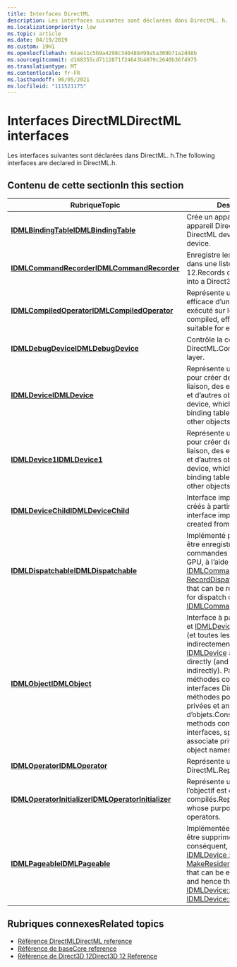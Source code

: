 ```yaml
---
title: Interfaces DirectML
description: Les interfaces suivantes sont déclarées dans DirectML. h.
ms.localizationpriority: low
ms.topic: article
ms.date: 04/19/2019
ms.custom: 19H1
ms.openlocfilehash: 64ae11c5b9a4298c340488499a5a309b71a2d48b
ms.sourcegitcommit: d168355cd7112871f24643b4079c2640b36f4975
ms.translationtype: MT
ms.contentlocale: fr-FR
ms.lasthandoff: 06/05/2021
ms.locfileid: "111521175"
---
```

# <a name="directml-interfaces"></a><span data-ttu-id="2c0c8-103">Interfaces DirectML</span><span class="sxs-lookup"><span data-stu-id="2c0c8-103">DirectML interfaces</span></span>

<span data-ttu-id="2c0c8-104">Les interfaces suivantes sont déclarées dans DirectML. h.</span><span class="sxs-lookup"><span data-stu-id="2c0c8-104">The following interfaces are declared in DirectML.h.</span></span>

## <a name="in-this-section"></a><span data-ttu-id="2c0c8-105">Contenu de cette section</span><span class="sxs-lookup"><span data-stu-id="2c0c8-105">In this section</span></span>

| <span data-ttu-id="2c0c8-106">Rubrique</span><span class="sxs-lookup"><span data-stu-id="2c0c8-106">Topic</span></span> | <span data-ttu-id="2c0c8-107">Description</span><span class="sxs-lookup"><span data-stu-id="2c0c8-107">Description</span></span> |
|-|-|
| [<span data-ttu-id="2c0c8-108">**IDMLBindingTable**</span><span class="sxs-lookup"><span data-stu-id="2c0c8-108">**IDMLBindingTable**</span></span>](/windows/desktop/api/directml/nn-directml-idmlbindingtable) | <span data-ttu-id="2c0c8-109">Crée un appareil DirectML pour un appareil Direct3D 12 donné.</span><span class="sxs-lookup"><span data-stu-id="2c0c8-109">Creates a DirectML device for a given Direct3D 12 device.</span></span> |
| [<span data-ttu-id="2c0c8-110">**IDMLCommandRecorder**</span><span class="sxs-lookup"><span data-stu-id="2c0c8-110">**IDMLCommandRecorder**</span></span>](/windows/desktop/api/directml/nn-directml-idmlcommandrecorder) | <span data-ttu-id="2c0c8-111">Enregistre les distributions de DirectML dans une liste de commandes Direct3D 12.</span><span class="sxs-lookup"><span data-stu-id="2c0c8-111">Records dispatches of DirectML work into a Direct3D 12 command list.</span></span> |
| [<span data-ttu-id="2c0c8-112">**IDMLCompiledOperator**</span><span class="sxs-lookup"><span data-stu-id="2c0c8-112">**IDMLCompiledOperator**</span></span>](/windows/desktop/api/directml/nn-directml-idmlcompiledoperator) | <span data-ttu-id="2c0c8-113">Représente une forme compilée et efficace d’un opérateur apte à être exécuté sur le GPU.</span><span class="sxs-lookup"><span data-stu-id="2c0c8-113">Represents a compiled, efficient form of an operator suitable for execution on the GPU.</span></span> |
| [<span data-ttu-id="2c0c8-114">**IDMLDebugDevice**</span><span class="sxs-lookup"><span data-stu-id="2c0c8-114">**IDMLDebugDevice**</span></span>](/windows/desktop/api/directml/nn-directml-idmldebugdevice) | <span data-ttu-id="2c0c8-115">Contrôle la couche de débogage DirectML.</span><span class="sxs-lookup"><span data-stu-id="2c0c8-115">Controls the DirectML debug layer.</span></span> |
| [<span data-ttu-id="2c0c8-116">**IDMLDevice**</span><span class="sxs-lookup"><span data-stu-id="2c0c8-116">**IDMLDevice**</span></span>](/windows/desktop/api/directml/nn-directml-idmldevice) | <span data-ttu-id="2c0c8-117">Représente un appareil DirectML, utilisé pour créer des opérateurs, des tables de liaison, des enregistreurs de commande et d’autres objets.</span><span class="sxs-lookup"><span data-stu-id="2c0c8-117">Represents a DirectML device, which is used to create operators, binding tables, command recorders, and other objects.</span></span> |
| [<span data-ttu-id="2c0c8-118">**IDMLDevice1**</span><span class="sxs-lookup"><span data-stu-id="2c0c8-118">**IDMLDevice1**</span></span>](/windows/desktop/api/directml/nn-directml-idmldevice1) | <span data-ttu-id="2c0c8-119">Représente un appareil DirectML, utilisé pour créer des opérateurs, des tables de liaison, des enregistreurs de commande et d’autres objets.</span><span class="sxs-lookup"><span data-stu-id="2c0c8-119">Represents a DirectML device, which is used to create operators, binding tables, command recorders, and other objects.</span></span> |
| [<span data-ttu-id="2c0c8-120">**IDMLDeviceChild**</span><span class="sxs-lookup"><span data-stu-id="2c0c8-120">**IDMLDeviceChild**</span></span>](/windows/win32/api/directml/nn-directml-idmldevicechild) | <span data-ttu-id="2c0c8-121">Interface implémentée par tous les objets créés à partir de l’appareil DirectML.</span><span class="sxs-lookup"><span data-stu-id="2c0c8-121">An interface implemented by all objects created from the DirectML device.</span></span> |
| [<span data-ttu-id="2c0c8-122">**IDMLDispatchable**</span><span class="sxs-lookup"><span data-stu-id="2c0c8-122">**IDMLDispatchable**</span></span>](/windows/desktop/api/directml/nn-directml-idmldispatchable) | <span data-ttu-id="2c0c8-123">Implémenté par des objets qui peuvent être enregistrés dans une liste de commandes pour la distribution sur le GPU, à l’aide de [IDMLCommandRecorder :: RecordDispatch](/windows/desktop/api/directml/nf-directml-idmlcommandrecorder-recorddispatch).</span><span class="sxs-lookup"><span data-stu-id="2c0c8-123">Implemented by objects that can be recorded into a command list for dispatch on the GPU, using [IDMLCommandRecorder::RecordDispatch](/windows/desktop/api/directml/nf-directml-idmlcommandrecorder-recorddispatch).</span></span> |
| [<span data-ttu-id="2c0c8-124">**IDMLObject**</span><span class="sxs-lookup"><span data-stu-id="2c0c8-124">**IDMLObject**</span></span>](/windows/desktop/api/directml/nn-directml-idmlobject) | <span data-ttu-id="2c0c8-125">Interface à partir de laquelle [IDMLDevice](/windows/win32/api/directml/nn-directml-idmldevice) et [IDMLDeviceChild](/windows/desktop/api/directml/nn-directml-idmldevicechild) héritent directement (et toutes les autres interfaces, indirectement).</span><span class="sxs-lookup"><span data-stu-id="2c0c8-125">An interface from which [IDMLDevice](/windows/win32/api/directml/nn-directml-idmldevice) and [IDMLDeviceChild](/windows/desktop/api/directml/nn-directml-idmldevicechild) inherit directly (and all other interfaces, indirectly).</span></span> <span data-ttu-id="2c0c8-126">Par conséquent, il fournit des méthodes communes à toutes les interfaces DirectML, notamment les méthodes pour associer des données privées et annoter les noms d’objets.</span><span class="sxs-lookup"><span data-stu-id="2c0c8-126">Consequently, it provides methods common to all DirectML interfaces, specifically methods to associate private data, and to annotate object names.</span></span> |
| [<span data-ttu-id="2c0c8-127">**IDMLOperator**</span><span class="sxs-lookup"><span data-stu-id="2c0c8-127">**IDMLOperator**</span></span>](/windows/desktop/api/directml/nn-directml-idmloperator) | <span data-ttu-id="2c0c8-128">Représente un opérateur DirectML.</span><span class="sxs-lookup"><span data-stu-id="2c0c8-128">Represents a DirectML operator.</span></span> |
| [<span data-ttu-id="2c0c8-129">**IDMLOperatorInitializer**</span><span class="sxs-lookup"><span data-stu-id="2c0c8-129">**IDMLOperatorInitializer**</span></span>](/windows/desktop/api/directml/nn-directml-idmloperatorinitializer) | <span data-ttu-id="2c0c8-130">Représente un objet spécialisé dont l’objectif est d’initialiser les opérateurs compilés.</span><span class="sxs-lookup"><span data-stu-id="2c0c8-130">Represents a specialized object whose purpose is to initialize compiled operators.</span></span> |
| [<span data-ttu-id="2c0c8-131">**IDMLPageable**</span><span class="sxs-lookup"><span data-stu-id="2c0c8-131">**IDMLPageable**</span></span>](/windows/desktop/api/directml/nn-directml-idmlpageable) | <span data-ttu-id="2c0c8-132">Implémentée par des objets qui peuvent être supprimés de la mémoire GPU et, par conséquent, qui peuvent être fournis à [IDMLDevice :: expulsion](/windows/desktop/api/directml/nf-directml-idmldevice-evict) et [IDMLDevice :: MakeResident](/windows/desktop/api/directml/nf-directml-idmldevice-makeresident).</span><span class="sxs-lookup"><span data-stu-id="2c0c8-132">Implemented by objects that can be evicted from GPU memory, and hence that can be supplied to [IDMLDevice::Evict](/windows/desktop/api/directml/nf-directml-idmldevice-evict) and [IDMLDevice::MakeResident](/windows/desktop/api/directml/nf-directml-idmldevice-makeresident).</span></span> |

## <a name="related-topics"></a><span data-ttu-id="2c0c8-133">Rubriques connexes</span><span class="sxs-lookup"><span data-stu-id="2c0c8-133">Related topics</span></span>

* [<span data-ttu-id="2c0c8-134">Référence DirectML</span><span class="sxs-lookup"><span data-stu-id="2c0c8-134">DirectML reference</span></span>](direct3d-directml-reference.md)
* [<span data-ttu-id="2c0c8-135">Référence de base</span><span class="sxs-lookup"><span data-stu-id="2c0c8-135">Core reference</span></span>](direct3d-12-core-reference.md)
* [<span data-ttu-id="2c0c8-136">Référence de Direct3D 12</span><span class="sxs-lookup"><span data-stu-id="2c0c8-136">Direct3D 12 Reference</span></span>](direct3d-12-reference.md)

